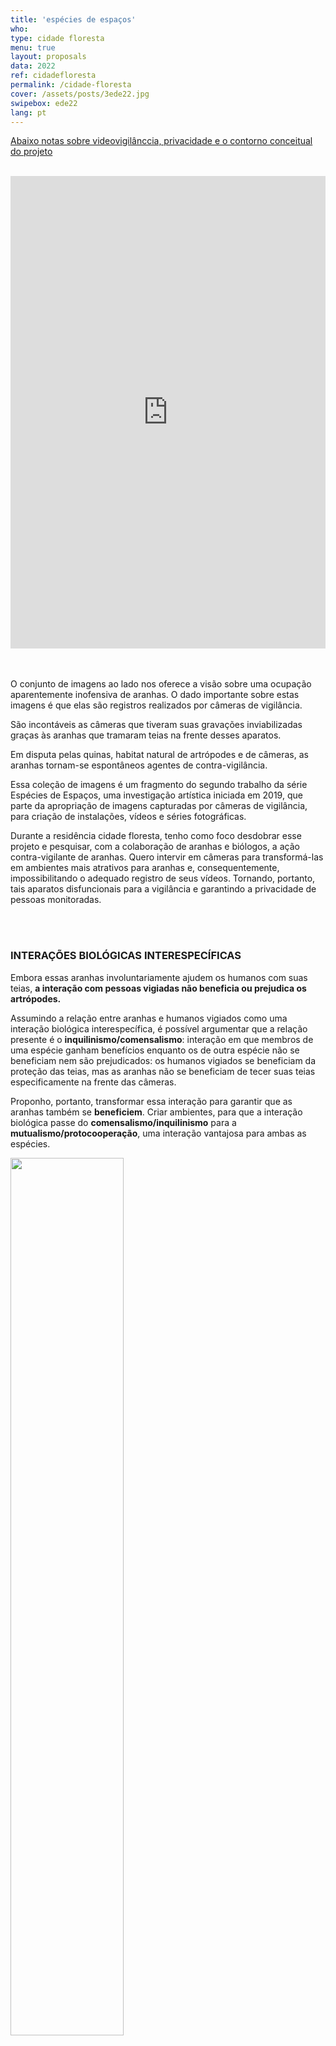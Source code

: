 ```yaml
---
title: 'espécies de espaços'
who: 
type: cidade floresta
menu: true
layout: proposals
data: 2022
ref: cidadefloresta
permalink: /cidade-floresta
cover: /assets/posts/3ede22.jpg
swipebox: ede22
lang: pt
---
```


<a href="#notas">Abaixo notas sobre videovigilânccia, privacidade e o contorno conceitual do projeto</a>

<br>
<div class="row">
    <div class="column">
        <div style="padding:150% 0 0 0;position:relative;"><iframe src="https://player.vimeo.com/video/689833349#t=48m44s?h=9e075bf729&amp;badge=0&amp;autopause=0&amp;player_id=0&amp;app_id=58479" frameborder="0" allow="autoplay; fullscreen; picture-in-picture" allowfullscreen style="position:absolute;top:0;left:0;width:100%;height:100%;" title="esp&amp;eacute;cies de espa&amp;ccedil;os II | algumas coletas de 2021"></iframe></div>
        <script src="https://player.vimeo.com/api/player.js"></script>
    </div>
        <div class="column">
        <br><br><p>O conjunto de imagens ao lado nos oferece a visão sobre uma ocupação aparentemente inofensiva de aranhas. O dado importante sobre estas imagens é que elas são registros realizados por câmeras de vigilância. </p>
        <p>São incontáveis as câmeras que tiveram suas gravações inviabilizadas graças às aranhas que tramaram teias na frente desses aparatos.</p>
        <p>Em disputa pelas quinas, habitat natural de artrópodes e de câmeras, as aranhas  tornam-se espontâneos agentes de contra-vigilância.</p>
        <p>Essa coleção de imagens é um fragmento do segundo trabalho da série Espécies de Espaços, uma investigação artística iniciada em 2019, que parte da apropriação de imagens capturadas por câmeras de vigilância, para criação de instalações, vídeos e séries fotográficas.</p>
        <p>Durante a residência cidade floresta, tenho como foco desdobrar esse projeto e pesquisar, com a colaboração de aranhas e biólogos, a ação contra-vigilante de aranhas. Quero intervir em câmeras para transformá-las em ambientes mais atrativos para aranhas e, consequentemente, impossibilitando o adequado registro de seus vídeos. Tornando, portanto, tais aparatos disfuncionais para a vigilância e garantindo a privacidade de pessoas monitoradas.</p>
        </div>
    </div>
<br><br>


### INTERAÇÕES BIOLÓGICAS INTERESPECÍFICAS

Embora essas aranhas involuntariamente ajudem os humanos com suas teias, **a interação com pessoas vigiadas não beneficia ou prejudica os artrópodes.** 

Assumindo a relação entre aranhas e humanos vigiados como uma interação biológica interespecífica, é possível argumentar que a relação presente é o **inquilinismo/comensalismo**: interação em que membros de uma espécie ganham benefícios enquanto os de outra espécie não se beneficiam nem são prejudicados: os humanos  vigiados se beneficiam da proteção das teias, mas as aranhas 
não se beneficiam de tecer suas teias especificamente na frente das câmeras.

Proponho, portanto, transformar essa interação para garantir que as aranhas também se **beneficiem**. Criar ambientes, para que a interação biológica passe do **comensalismo/inquilinismo** para a **mutualismo/protocooperação**, uma interação vantajosa para ambas as espécies.
<div><img src="../assets/posts/tabela_ee2.png" style="border:0px; width:60%"></div>
Nas etapas a seguir, proponho algumas ações que visam reconfigurar essa interação biológica para que as aranhas também se beneficiem da construção de suas teias em frente às câmeras. 

Algumas etapas já estão em andamento mas devem seguir em desenvolvimento durante a residência e mentoria das cientistas da participantes da **cidade floresta** .

<br>
<div class="row">
    <div class="column">
      <b>1. Constante monitoramento de câmaras online</b> 
      <p>Gravação de teias e sua construção. Desde que iniciei esse projeto, em 2019, sigo  coletando videos de aranhas tecendo teias em frente a circuitos de videovigilância. A partir de agora, terei como foco a coleta de imagens de câmeras instaladas no <b>Rio de Janeiro</b>.</p>
      <br><br><br><img src="../assets/posts/mosca.jpg" style="border:0px; width:100%">
    </div>
    <div class="column">
      <img src="../assets/posts/web_identification.jpg" style="border:0px">
      <br><br>
      <b>2. Identificação de espécies</b>
      <p>Para as primeiras espécies identificadas, contei com a colaboração dos biólogos e aracnólogos Pedro Martins e Alexandre Stamato Michelotto. O reconhecimento de espécies é realizado partindo do estudo comportamental, localização geográfica das câmeras (encontradas através do número IP usado para acessá-las) e padronagem de teias. Os aracnídeos já identificados, são em grande parte aranhas sinantrópicas, que vivem em meio urbano, pertencentes às famílias Araneidae, Theridiidae e Uloboridae, que fazem teias suspensas orbiculares - representadas ao lado.</p>
      <p>Apesar de estar em andamento essa é uma etapa da pesquisa que deverá seguir em desenvolvimento durante a residência e, se possível, contar com a colaboração de outros biólogos familiarizados com os artrópodes dessa região.</p>
      <br>
    </div>
</div>
**3. Interferências** 
<p>Igualmente com a colaboração de biólogos e aracnólogos, durante a residência quero pesquisar possíveis interferências nas câmeras que poderiam beneficiar e atrair aranhas. </p>
<p>A pesquisa será iniciada fazendo um levantamento de espécies mais frequentes na região e, a partir de seus hábitos e características, criar estratégias para aproximação. 
As aranhas também poderiam ser atraídas indiretamente, ao fazer intervenções que tenham como foco atrair primeiro suas presas, criando um ambiente propício e vantajoso para que as elas se instalem. 
Cito algumas possibilidades ou pontos de partida:
* Criar um perfume de odores ou feromônios para atrair aranhas ou insetos que compõem a dieta dos aracnídeos.
* Instalar luzes leds com frequências/cores atrativas; 
* Alterar a temperatura também através do uso de luz infravermelho (fora do espectro visível para humanos);
É importante que as câmeras sigam funcionando mesmo após as intervenções. Busco, por tanto, alterações discretas ou invisíveis que não danifiquem os aparatos.</p>
<div class="row">
    <div class="column">
      <img src="../assets/posts/web_spray_1.png" style="border:0px">
    </div>
    <div class="column">
      <img src="../assets/posts/web_spray_2.png" style="border:0px">
    </div>
    <div class="column">
      <img src="../assets/posts/web_spray_3.png" style="border:0px">
    </div>
</div>

**4. Testes e validação** 

Aplicação experimental para avaliação de eficácia das interferências para atrair insetos e aranhas.

<br>
**5. Localização**

Buscar, online, mais câmeras com livre acesso no Rio de Janeiro e determinar a localização geográfica delas a partir da imagem captada (ruas, paisagens) e do cruzamento de informações de acesso (nº de IP).

<br>
**6. Intervenção em câmeras previamente instaladas na cidade e  gravação** 

Registrar a chegada dos insetos e aranhas, atraídas por essas câmeras.

<br>


---


<br>

## APRESENTAÇÃO

No primeiro momento desse projeto, durante a residência do Bolsa Pampulha de 2019, a pesquisa foi [apresentada](../en/especies-de-espacos-2){:target="_blank"} no Museu de Are da Pampulha – BH – MG,  como uma série de frames impressos em vidro (imagens abaixo).

Para essa etapa proponho apresentar, pela primeira vez, no formato de vídeo multicanal, com dezenas de gravações de teias de aranhas sendo tecidas. Os vídeos podem serão apresentados em TV’s, projetor ou pequenas telas dispostas em um grid. Também gostaria de oferecer aos visitantes ou participantes da apresentação, um kit com amostras dos produtos e ferramentas usadas para intervir nas câmeras.

Neste [link](https://vimeo.com/showcase/6270742){:target="_blank"} apresento exemplo de vídeos já coletados.

<br>
<div class="row">
    <div class="column">
      <img src="../assets/posts/0Aede2.jpg" class="img-border">
    </div>
    <div class="column">
        <div class="video-wrapper-side video-wrapper-16x9">
            <img src="../assets/posts/0Cede2.jpg" class="img-border">
        </div>
    </div>
</div>
  
<br>

---

<br><br>

<div id="notas"></div>
## NOTAS SOBRE VIDEOVIGILÂNCIA E PRIVACIDADE


Espécies de Espaços é uma investigação artística iniciada em 2019, que parte da apropriação de imagens capturadas por câmeras de vigilância, para criação de instalações, vídeos e séries fotográficas. O 4º trabalho dessa série, é a proposta que apresento para esse edital. 

O título desse trabalho é uma referência direta ao livro de Georges Perec, <b><i>Espéces d'Espaces</i></b>, em que ele, na tentativa de ler os lugares que permeiam seu cotidiano, descreve os espaços onde vive. Afinal, <b><i>"viver é passar de um espaço ao outro tentado, ao máximo, não esbarrar"</i></b>.

O arquivo de imagens gerados por câmeras de vigilância, tem proporções incomensuráveis e guarda vídeos que não são feitos para a apreciação pública. No entanto, esse trabalho reconhece o potencial poético desses registros, que estão também impregnados de fortes características do nosso tempo e assim consolidam um testemunho relevante para a construção da narrativa de nossa história presente.

Importante destacar que **teia**, em inglês **web** é também a palavra usada para nomear a grande rede que nos conecta globalmente: a world wide web. Todas as imagens que coleto estão disponíveis na internet. Tenho acesso a elas utilizando senhas padrão estabelecidas pelos fabricantes dessas câmaras, que muitas vezes, por negligência de seus usuários, nunca foram alteradas e, em geral, são muito simples como  “12345”).

Nas últimas décadas, com o advento da eletrônica digital, sua disseminação e monopólio por grandes empresas com duvidosos interesses político-sociais-financeiros, levou à sua utilização como instrumento de submissão e aprisionamento da sociedade. Novos padrões de consumo foram impostos, ditados por um tempo acelerado de atualizações constantes e rápida obsolescência. Paralelamente, nossa dependência a essas tecnologias se agrava, alienando-nos e nos adestrando na técnica e na criação. 

A videovigilância, sendo um recurso tecnológico de controle social, está intrinsecamente associada a esse contexto. Vigilância, essa, agravada diante das recentes medidas de controle tomadas por governos, sob a justificativa de contenção da pandemia. Considerando sua crescente expansão, em termos de alcance social e de novas funcionalidades a ela associadas, se torna urgente um recuo “tecnocrítico”. 

O que significa ver e ser visto considerando a notável a penetração da videovigilância no nosso cotidiano? Como compreender esse novo desenho de fronteiras entre o público e o privado? E, por último, como garantir o direito à proteção de imagens e dados em uma sociedade ao mesmo tempo dependente dessas tecnologias e por elas alienada ?

Essas são indagações que provocam não somente essa pesquisa como também outros de meus projetos que trazem também uma reflexão sobre algumas disfuncionalidades da hiper-vigiada sociedade em que vivemos.

Busco, também, com essa pesquisa, interpretar pelo viés da ecologia, a interação entre corpos físicos (aranhas), corpos tecnológicos (câmeras) e corpos culturais (vigilância). 

<br>

---

<br><br>

## REFERÊNCIAS

* Fritz Vollrath and Paul Selden - The Role of Behavior in the Evolution of Spiders, Silks, and Webs - 2007

* Blackledgea,1, Nikolaj Scharffb, Jonathan A. Coddingtonc, Tamas Szu ̈ tsb, John W. Wenzeld, Cheryl Y. Hayashie, and Ingi Agnarssona - Reconstructing web evolution and spider diversification in the molecular era Todd A. - 2009

* Witzany, G. (2000) Life: The Communicative Structure. Norderstedt, Libri.

* Bruno, Fernanda – Máquinas de ver, modos de ser: Vigilância, tecnologia e subjetividade – 2013

<br>